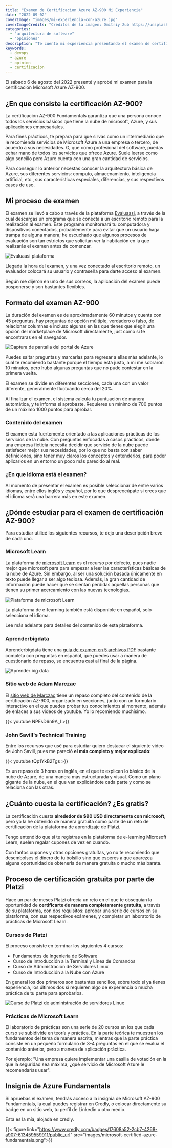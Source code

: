 ```yaml
---
title: "Examen de Certificacion Azure AZ-900 Mi Experiencia"
date: "2022-09-02"
coverImage: "images/mi-experiencia-con-azure.jpg"
coverImageCredits: "Créditos de la imagen: Dmitriy Zub https://unsplash.com/es/@dimitryzub"
categories: 
  - "arquitectura de software"
  - "opiniones"
description: "Te cuento mi experiencia presentando el examen de certificación Microsoft Azure AZ-900 Fundamentals"
keywords:
  - devops
  - azure
  - opinion
  - certificacion
---
```


El sábado 6 de agosto del 2022 presenté  y aprobé mi examen para la
certificación Microsoft Azure AZ-900.

## ¿En que consiste la certificación AZ-900?

La certificación AZ-900 Fundamentals garantiza que una persona conoce todos los
servicios básicos que tiene la nube de microsoft, Azure, y sus aplicaciones
empresariales.

Para fines prácticos, te prepara para que sirvas como un intermediario que le
recomienda servicios de Microsoft Azure a una empresa o tercero, de acuerdo a
sus necesidades. O, que como profesional del software, puedas echar mano de
todos los servicios que ofrece Azure. Suele leerse como algo sencillo pero Azure cuenta con una gran cantidad de servicios.

Para conseguir lo anterior necestas conocer la arquitectura básica de Azure,
sus diferentes servicios: computo, almacenamiento, inteligencia artificial,
etc., sus características especiales, diferencias, y sus respectivos casos de uso.

## Mi proceso de examen

El examen se llevó a cabo a través de la plataforma
[Evaluaasi](https://www.evaluaasi.com/), a través de la cual descargas un
programa que se conecta a un escritorio remoto para la realización al examen.
Este programa monitoreará tu computadora y dispositivos conectados,
probablemente para evitar que un usuario haga trampa de alguna manera; he
escuchado que algunos procesos de evaluación son tan estrictos que solicitan ver
la habitación en la que realizarás el examen antes de comenzar.

![Evaluaasi plataforma](images/evaluaasi-plataforma.jpg "Pantalla de inicio de
la plataforma de evaluassi")

Llegada la hora del examen, y una vez conectado al escritorio remoto, un evaluador colocará su usuario y
contraseña para darte acceso al examen. 

Según me dijeron en uno de sus correos, la aplicación del examen puede posponerse y son bastantes flexibles.

## Formato del examen AZ-900

La duración del examen es de aproximadamente 60 minutos y cuenta con 45
preguntas, hay preguntas de opción múltiple, verdadero o falso, de relacionar
columnas e incluso algunas en las que tienes que elegir una opción del
marketplace de Microsoft directamente, just como si te encontraras en el
navegador.

![Captura de pantalla del portal de Azure](images/portal-azure.png "Portal de
azure")

Puedes saltar preguntas y marcarlas para regresar a ellas más adelante, lo cual
te recomiendo bastante porque el tiempo está justo, a mi me sobraron 10 minutos,
pero hubo algunas preguntas que no pude contestar en la primera vuelta.

El examen se divide en diferentes secciones, cada una con un valor diferente,
generalmente fluctuando cerca del 20%.

Al finalizar el examen, el sistema calcula tu puntuación de manera automática, y
te informa si aprobaste. Requieres un mínimo de 700 puntos de un máximo 1000
puntos para aprobar.

### Contenido del examen

El examen está fuertemente orientado a las aplicaciones prácticas de los
servicios de la nube. Con preguntas enfocadas a casos prácticos, donde una
empresa ficticia necesita decidir que servicio de la nube puede satisfacer mejor
sus necesidades, por lo que no basta con saber definiciones, sino tener muy
claros los conceptos y entenderlos, para poder aplicarlos en un entorno un poco
más parecido al real.

### ¿En que idioma está el examen?

Al momento de presentar el examen es posible seleccionar de entre varios idiomas, entre
ellos inglés y español, por lo que despreocúpate si crees que el idioma será una
barrera más en este examen.

## ¿Dónde estudiar para el examen de certificación AZ-900?

Para estudiar utilicé los siguientes recursos, te dejo una descripción breve de
cada uno.

### Microsoft Learn

La plataforma de [microsoft Learn](https://docs.microsoft.com/en-us/learn/) es el recurso por defecto, 
pues nadie mejor que microsoft para para empezar a leer las características básicas de la nube
de Azure. Sin embargo, al ser una solución basada únicamente en texto puede llegar a ser
algo tediosa. Además, la gran cantidad de información puede hacer que se sientan
perdidas aquellas personas que tienen su primer acercamiento con las nuevas
tecnologías.

![Plataforma de microsoft Learn](images/plataforma-microsoft-learn.jpg
"Plataforma de microsoft learning")

La plataforma de e-learning también está disponible en español, solo selecciona el idioma. 

Lee más adelante para detalles del contenido de esta plataforma.

### Aprenderbigdata

Aprenderbigdata tiene una [guia de examen en 5 archivos
PDF](https://aprenderbigdata.com/az-900-azure-fundamentals/) bastante completa
con preguntas en español, que puedes usar a manera de cuestionario de repaso, se encuentra casi al final de la página.

![Aprender big data](images/aprender-big-data.jpg)

### Sitio web de Adam Marczac

El [sitio web de Marczac](https://marczak.io/az-900/) tiene un repaso completo
del contenido de la certificación AZ-900, organizado en secciones, junto con un
formulario interactivo en el que puedes probar tus conocimientos al momento, además de enlaces a sus
videos de youtube. Yo lo recomiendo muchísimo.

{{< youtube NPEsD6n9A_I >}}

### John Savill's Technical Training

Entre los recursos que usé para estudiar quiero destacar el siguiente video de
John Savill, pues me pareció **el más completo y mejor explicado**:

{{< youtube tQp1YkB2Tgs >}}

Es un repaso de 3 horas en inglés, en el que te explican lo básico de la nube de
Azure, de una manera más estructurada y visual. Como un plano gigante de la
nube, en el que van explicándote cada parte y como se relaciona con las otras.

## ¿Cuánto cuesta la certificación? ¿Es gratis?

La certificación cuesta **alrededor de $90 USD directamente con microsoft**,
pero yo la he obtenido de manera gratuita como parte de un reto de certificación
de la plataforma de aprendizaje de Platzi.

Tengo entendido que si te registras en la plataforma de e-learning Microsoft Learn, suelen
regalar cupones de vez en cuando.

Con tantos cupones y otras opciones gratuitas, yo no te recomiendo que
desembolses el dinero de tu bolsillo sino que esperes a que aparezca alguna
oportunidad de obtenerla de manera gratuita o mucho más barata.

## Proceso de certificación gratuita por parte de Platzi

Hace un par de meses Platzi ofrecía un reto en el que te obsequian la
oportunidad de **certificarte de manera completamente gratuita**, a través de su
plataforma, con dos requisitos: aprobar una serie de cursos en su plataforma,
con sus respectivos exámenes, y completar un laboratorio de prácticas de
Microsoft Learn.

### Cursos de Platzi

El proceso consiste en terminar los siguientes 4 cursos:

* Fundamentos de Ingeniería de Software
* Curso de Introducción a la Terminal y Línea de Comandos
* Curso de Administración de Servidores Linux
* Curso de Introducción a la Nube con Azure

En general los dos primeros son bastantes sencillos, sobre todo si ya tienes experiencia, los últimos dos sí requieren algo de experiencia o mucha práctica de tu parte para aprobarlos.

![Curso de Platzi de administración de servidores
Linux](images/administracion-servidores-linux.jpg "Curso de administración de
servidores Linux")

### Prácticas de Microsoft Learn

El laboratorio de prácticas son una serie de 20 cursos en los que cada curso se
subidivide en teoría y práctica. En la parte teórica te muestran los fundamentos
del tema de manera escrita, mientras que la parte práctica consiste en un
pequeño formulario de 3-4 preguntas en el que se evalua el contenido anterior,
pero a manera de aplicación práctica. 

Por ejemplo: "Una empresa quiere implementar una casilla de votación en la que
la seguridad sea máxima, ¿qué servicio de Microsoft Azure le recomendarías
usar".

## Insignia de Azure Fundamentals

Si apruebas el examen, tendrás acceso a la insignia de Microsoft AZ-900
Fundamentals, la cual puedes registrar en Credly, o colocar directamente su
badge en un sitio web, tu perfil de Linkedin u otro medio. 

Esta es la mía, alojada en credly.

{{< figure link="https://www.credly.com/badges/17608a52-2cb7-4268-a907-613459559911/public_url" src="images/microsoft-certified-azure-fundamentals.png">}}

